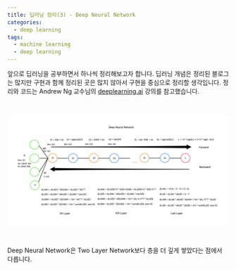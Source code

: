 ```yaml
---
title: 딥러닝 정리(3) - Deep Neural Network
categories:
  - deep learning
tags:
  - machine learning
  - deep learning
---
```


앞으로 딥러닝을 공부하면서 하나씩 정리해보고자 합니다. 딥러닝 개념은 정리된 블로그는 많지만 구현과 함께 정리된 곳은 많지 않아서 구현을 중심으로 정리할 생각입니다. 정리와 코드는 Andrew Ng 교수님의 [deeplearning.ai](https://www.coursera.org/courses?query=deeplearning.ai) 강의를 참고했습니다. 

<br/>

![](/assets/images/deep-learning/deep-neural-network/dnn.png)

<br/>

Deep Neural Network은 Two Layer Network보다 층을 더 깊게 쌓았다는 점에서 다릅니다.



